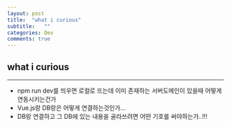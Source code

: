 ```yaml
---
layout: post
title:  "what i curious"
subtitle:   ""
categories: Dev
comments: true
---
```


## what i curious

---

- npm run dev를 띄우면 로컬로 뜨는데 이미 존재하는 서버도메인이 있을때 어떻게 연동시키는건가
- Vue.js랑 DB랑은 어떻게 연결하는것인가...
- DB랑 연결하고 그 DB에 있는 내용을 골라쓰려면 어떤 기호를 써야하는가..!!!

